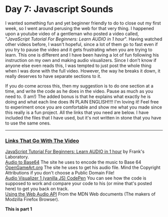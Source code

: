 <h1>Day 7: Javascript Sounds</h1>

<p>I wanted something fun and yet beginner friendly to do to close out my first week, so I went around perusing the web for that very thing. I happened upon a youtube video of a gentleman who posted a video called, "<i>JavaScript Tutorial For Beginners: Learn AUDIO in 1 hour</i>". Having watched other videos before, I wasn't hopeful, since a lot of them go to fast even if you try to pause the video and it gets frustrating when you are trying to learn. This one is different and I have been having a lot of fun following his instruction on my own and making audio visualizers. Since I don't know if anyone else even reads this, I was tempted to just post the whole thing when I was done with the full video. However, the way he breaks it down, it really deserves to have separate sections to it.</p>

<p>If you do come across this, then my suggestion is to do one section at a time, and write the code as he does in the video. Pause as much as you need to. (I am!) The added bonus is that he explains what exactly he is doing and what each line does IN PLAIN ENGLISH!!!! I'm loving it! Feel free to experiment once you are comfortable and show me what you made since this really is a fun project. All the links that you need are below. I have included the files that I have used, but it's not written in stone that you have to use the same ones.</p>

<hr>

<h3><u>Links That Go With The Video</u></h3>
<a href="https://www.youtube.com/watch?v=VXWvfrmpapI">JavaScript Tutorial For Beginners: Learn AUDIO in 1 hour</a> by Frank's Laboratory.<br>
<a href="https://base64.guru/">Audio to Base64</a> The site he uses to encode the music to Base 64<br>
<a href="https://opengameart.org/">OpenGameArt.org</a> The site he uses to get his audio file. Mind the Copyright Attributions if you don't choose a Public Domain File!<br>
<a href="https://codepen.io/franksLaboratory/pen/wvoNqdv">Audio Visualizer 1 (vanilla JS) CodePen</a> You can see how the code is supposed to work and compare your code to his (or mine that's posted here) to get you back on track.<br>
<a href="https://codepen.io/franksLaboratory/pen/wvoNqdv">Using the Web Audio API</a> From the MDN Web documents (The makers of Modzilla Firefox Browser).<br>

<p><b>This is part 1</b></p>

